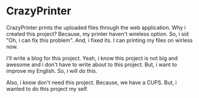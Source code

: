# CrazyPrinter
CrazyPrinter prints the uploaded files through the web application. Why i created this project? Because, my printer haven't wireless option. So, i sid "Oh, i can fix this problem". And, i fixed its. I can printing my files on wirless now.

I'll write a blog for this project. Yeah, i know this project is not big and awesome and i don't have to write about to this project. But, i want to improve my English. So, i will do this.

Also, i know don't need this project. Because, we have a CUPS. But, i wanted to do this project my self.
